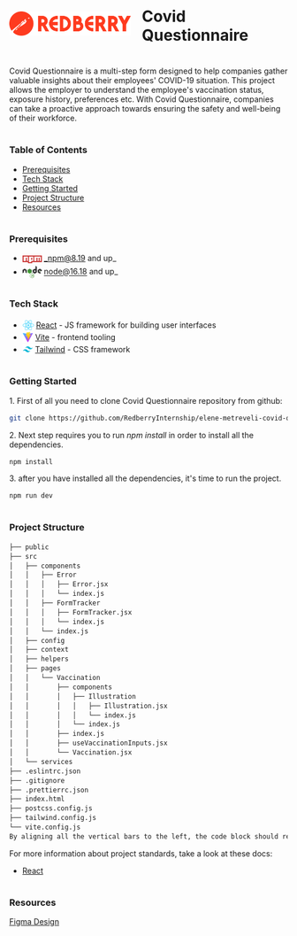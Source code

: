 <div style="display:flex; align-items: center">
  <img src="public/assets/redberrylogo.svg" alt="logo" width="220" style="margin-right: 20px" />
  <h1 style="position:relative; top: -6px" >Covid Questionnaire</h1>
</div>

Covid Questionnaire is a multi-step form designed to help companies gather valuable insights about their employees' COVID-19 situation. This project allows the employer to understand the employee's vaccination status, exposure history, preferences etc. With Covid Questionnaire, companies can take a proactive approach towards ensuring the safety and well-being of their workforce.

#

### Table of Contents

- [Prerequisites](#prerequisites)
- [Tech Stack](#tech-stack)
- [Getting Started](#getting-started)
- [Project Structure](#project-structure)
- [Resources](#resources)

#

### Prerequisites

- <img src="public/assets/npm.png" width="35" style="position: relative; top: 4px" /> _npm@8.19 and up\_
- <img src="public/assets/node.png" width="35" style="position: relative; top: 6px" /> node@16.18 and up\_

#

### Tech Stack

- <img src="public/assets/react.png" height="18" style="position: relative; top: 4px" /> [React](https://react.dev/reference/react) - JS framework for building user interfaces
- <img src="public/assets/vite.png" height="19" style="position: relative; top: 4px" /> [Vite](https://vitejs.dev/) - frontend tooling
- <img src="public/assets/tailwind.png" height="19" style="position: relative; top: 4px" /> [Tailwind](https://tailwindui.com/) - CSS framework

#

### Getting Started

1\. First of all you need to clone Covid Questionnaire repository from github:

```sh
git clone https://github.com/RedberryInternship/elene-metreveli-covid-questionare
```

2\. Next step requires you to run _npm install_ in order to install all the dependencies.

```sh
npm install
```

3\. after you have installed all the dependencies, it's time to run the project.

```sh
npm run dev
```

#

### Project Structure

```bash
├── public
├── src
│   ├── components
│   │   ├── Error
│   │   │   ├── Error.jsx
│   │   │   └── index.js
│   │   ├── FormTracker
│   │   │   ├── FormTracker.jsx
│   │   │   └── index.js
│   │   └── index.js
│   ├── config
│   ├── context
│   ├── helpers
│   ├── pages
│   │   └── Vaccination
│   │       ├── components
│   │       │   ├── Illustration
│   │       │   │   ├── Illustration.jsx
│   │       │   │   └── index.js
│   │       │   └── index.js
│   │       ├── index.js
│   │       ├── useVaccinationInputs.jsx
│   │       └── Vaccination.jsx
│   └── services
├── .eslintrc.json
├── .gitignore
├── .prettierrc.json
├── index.html
├── postcss.config.js
├── tailwind.config.js
└── vite.config.js
By aligning all the vertical bars to the left, the code block should render correctly on GitHub without any red lines.
```

For more information about project standards, take a look at these docs:

- [React](https://react.dev/reference/react)

#

### Resources

[Figma Design](https://www.figma.com/file/56t2BI25FcD0LAIjR4GVkQ/%E1%83%99%E1%83%98%E1%83%97%E1%83%AE%E1%83%95%E1%83%90%E1%83%A0%E1%83%98?type=design)
